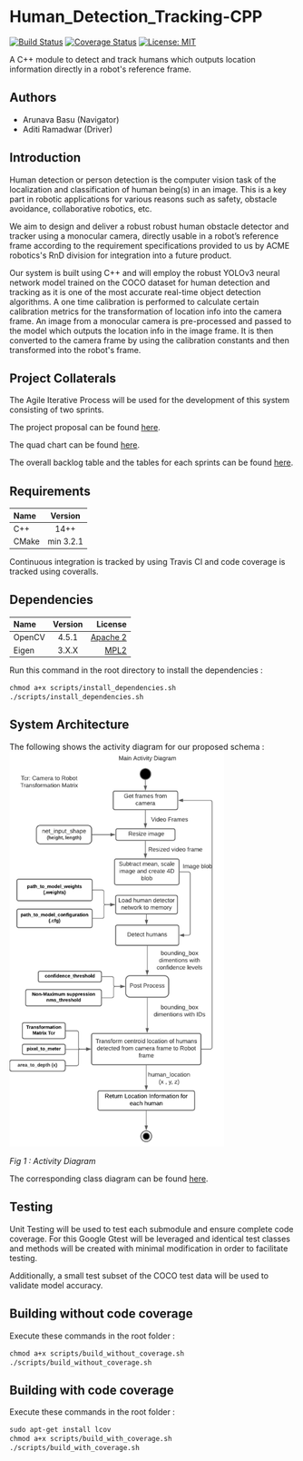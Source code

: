 # Human_Detection_Tracking-CPP
[![Build Status](https://app.travis-ci.com/aditiramadwar/Human_Detection_Tracking-CPP.svg?branch=Phase_1)](https://app.travis-ci.com/aditiramadwar/Human_Detection_Tracking-CPP)
[![Coverage Status](https://coveralls.io/repos/github/aditiramadwar/Human_Detection_Tracking-CPP/badge.svg?branch=Phase_1)](https://coveralls.io/github/aditiramadwar/Human_Detection_Tracking-CPP?branch=Phase_1)
[![License: MIT](https://img.shields.io/badge/License-MIT-blue.svg)](https://opensource.org/licenses/MIT)

A C++ module to detect and track humans which outputs location information directly in a robot's reference frame.

## Authors

 - Arunava Basu (Navigator)
 - Aditi Ramadwar (Driver)

## Introduction
Human detection or person detection is the computer vision task of the localization and classification of human being(s) in an image. This is a key part in robotic applications for various reasons such as safety, obstacle avoidance, collaborative robotics, etc. 

We aim to design and deliver a robust  robust human obstacle detector and tracker using a monocular camera, directly usable in a robot’s reference frame according to the requirement specifications provided to us by ACME robotics's RnD division for integration into a future product.

Our system is built using C++ and will employ the robust YOLOv3 neural network model trained on the COCO dataset for human detection and tracking as it is one of the most accurate real-time object detection algorithms. A one time calibration is performed to calculate certain calibration metrics for the transformation of location info into the camera frame. An image from a monocular camera is pre-processed and passed to the model which outputs the location info in the image frame. It is then converted to the camera frame by using the calibration constants and then transformed into the robot's frame.

## Project Collaterals
The Agile Iterative Process will be used for the development of this system consisting of two sprints.

The project proposal can be found [here](https://github.com/aditiramadwar/Human_Detection_Tracking-CPP/blob/Phase_1/documents/Human%20Detector%20&%20Tracker%20-%20Proposal.pdf).

The quad chart can be found [here](https://github.com/aditiramadwar/Human_Detection_Tracking-CPP/blob/Phase_1/documents/Quad_Chart.pdf).

The overall backlog table and the tables for each sprints can be found [here](https://docs.google.com/spreadsheets/d/1tjJKUd9B4bBSYAHnrwuMjWNl_lUBmqeB6lw7iTNKZSg/edit?usp=sharing).

## Requirements
| Name | Version | 
| :---         |     :---:      |    
| C++   | 14++     | 
| CMake   | min 3.2.1     | 

Continuous integration is tracked by using Travis CI and code coverage is tracked using coveralls. 
## Dependencies

| Name | Version | License |
| :---         |     :---:      |          ---: |
| OpenCV   | 4.5.1     | [Apache 2](https://github.com/opencv/opencv/blob/master/LICENSE)    |
| Eigen     | 3.X.X       | [MPL2](https://www.mozilla.org/en-US/MPL/2.0/FAQ/)      |

Run this command in the root directory to install the dependencies : 
```
chmod a+x scripts/install_dependencies.sh
./scripts/install_dependencies.sh
```

## System Architecture 
The following shows the activity diagram for our proposed schema : 
<img alt="activity" src="assets/activity.png" width="75%" />

*Fig 1 :  Activity Diagram*

The corresponding class diagram can be found [here](https://github.com/aditiramadwar/Human_Detection_Tracking-CPP/blob/Phase_1/documents/Phase1_revision/Revised_Class_Diagram.pdf).
## Testing
Unit Testing will be used to test each submodule and ensure complete code coverage. For this Google Gtest will be leveraged and identical test classes and methods will be created with minimal modification in order to facilitate testing.

Additionally, a small test subset of the COCO test data will be used to validate model accuracy.

## Building without code coverage
Execute these commands in the root folder : 
```
chmod a+x scripts/build_without_coverage.sh
./scripts/build_without_coverage.sh
```
## Building with code coverage
Execute these commands in the root folder : 
```
sudo apt-get install lcov
chmod a+x scripts/build_with_coverage.sh
./scripts/build_with_coverage.sh
```
